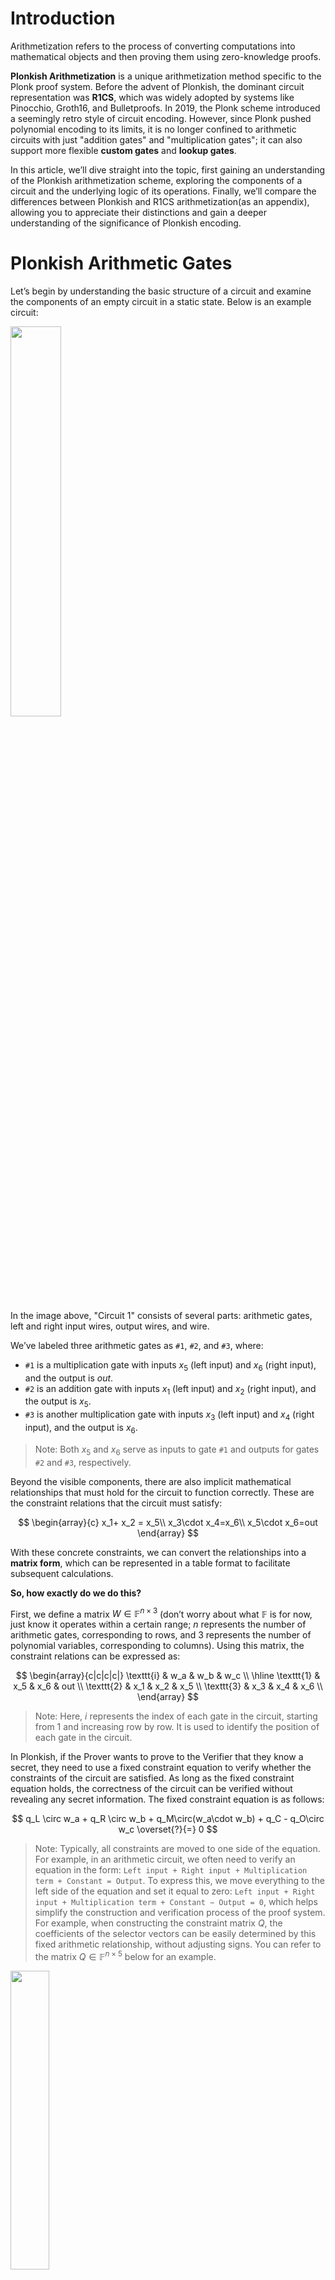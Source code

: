 # Introduction

Arithmetization refers to the process of converting computations into mathematical objects and then proving them using zero-knowledge proofs.

**Plonkish Arithmetization** is a unique arithmetization method specific to the Plonk proof system. Before the advent of Plonkish, the dominant circuit representation was **R1CS**, which was widely adopted by systems like Pinocchio, Groth16, and Bulletproofs. In 2019, the Plonk scheme introduced a seemingly retro style of circuit encoding. However, since Plonk pushed polynomial encoding to its limits, it is no longer confined to arithmetic circuits with just "addition gates" and "multiplication gates"; it can also support more flexible **custom gates** and **lookup gates**.

In this article, we’ll dive straight into the topic, first gaining an understanding of the Plonkish arithmetization scheme, exploring the components of a circuit and the underlying logic of its operations. Finally, we’ll compare the differences between Plonkish and R1CS arithmetization(as an appendix), allowing you to appreciate their distinctions and gain a deeper understanding of the significance of Plonkish encoding.

# Plonkish Arithmetic Gates

Let’s begin by understanding the basic structure of a circuit and examine the components of an empty circuit in a static state. Below is an example circuit:

<img src="/ZKP-PLONK/images/Plonkish Arithmetization/circuit1.png" width="40%" />

In the image above, "Circuit 1" consists of several parts: arithmetic gates, left and right input wires, output wires, and wire.

We’ve labeled three arithmetic gates as `#1`, `#2`, and `#3`, where:

- `#1` is a multiplication gate with inputs $x_5$ (left input) and $x_6$ (right input), and the output is $out$.
- `#2` is an addition gate with inputs $x_1$ (left input) and $x_2$ (right input), and the output is $x_5$.
- `#3` is another multiplication gate with inputs $x_3$ (left input) and $x_4$ (right input), and the output is $x_6$.

> Note: Both $x_5$ and $x_6$ serve as inputs to gate `#1` and outputs for gates `#2` and `#3`, respectively.

Beyond the visible components, there are also implicit mathematical relationships that must hold for the circuit to function correctly. These are the constraint relations that the circuit must satisfy:

$$
\begin{array}{c}
x_1+ x_2 = x_5\\
x_3\cdot x_4=x_6\\
x_5\cdot x_6=out
\end{array}
$$

With these concrete constraints, we can convert the relationships into a **matrix form**, which can be represented in a table format to facilitate subsequent calculations.

**So, how exactly do we do this?**

First, we define a matrix $W\in\mathbb{F}^{n\times 3}$ (don’t worry about what $\mathbb{F}$ is for now, just know it operates within a certain range; $n$ represents the number of arithmetic gates, corresponding to rows, and 3 represents the number of polynomial variables, corresponding to columns). Using this matrix, the constraint relations can be expressed as:

$$
\begin{array}{c|c|c|c|}
\texttt{i} & w_a & w_b & w_c  \\
\hline
\texttt{1} & x_5 & x_6 & out \\
\texttt{2} & x_1 & x_2 & x_5 \\
\texttt{3} & x_3 & x_4 & x_6 \\
\end{array}
$$

> Note: Here, $i$ represents the index of each gate in the circuit, starting from 1 and increasing row by row. It is used to identify the position of each gate in the circuit.

In Plonkish, if the Prover wants to prove to the Verifier that they know a secret, they need to use a fixed constraint equation to verify whether the constraints of the circuit are satisfied. As long as the fixed constraint equation holds, the correctness of the circuit can be verified without revealing any secret information. The fixed constraint equation is as follows:

$$
q_L \circ w_a + q_R \circ w_b + q_M\circ(w_a\cdot w_b) + q_C -  q_O\circ w_c \overset{?}{=} 0
$$

> Note: Typically, all constraints are moved to one side of the equation. For example, in an arithmetic circuit, we often need to verify an equation in the form:
> `Left input + Right input + Multiplication term + Constant = Output`.
> To express this, we move everything to the left side of the equation and set it equal to zero:
> `Left input + Right input + Multiplication term + Constant − Output = 0`,
> which helps simplify the construction and verification process of the proof system. For example, when constructing the constraint matrix $Q$, the coefficients of the selector vectors can be easily determined by this fixed arithmetic relationship, without adjusting signs. You can refer to the matrix $Q\in\mathbb{F}^{n\times5}$ below for an example.

<img src="/ZKP-PLONK/images/Plonkish Arithmetization/Q.png" width="35%" />

In the fixed constraint equation above:

- $q_L$, $q_R$, $q_M$, $q_C$, and $q_O$ are **selector vectors** used to select specific variables or operations:
  - $q_L$: left input selector
  - $q_R$: right input selector
  - $q_M$: multiplication selector
  - $q_C$: constant selector
  - $q_O$: output selector
- $w_a$, $w_b$, and $w_c$ are variables (or values on the wires) in the circuit:
  - $w_a$: left input wire of each gate
  - $w_b$: right input wire of each gate
  - $w_c$: output wire of each gate
- $\circ$ denotes element-wise multiplication, also known as the **Hadamard product**.
- $\cdot$ denotes regular multiplication.

To verify the circuit, we need to construct the constraint matrix $Q$ based on the existing relationships.

**How do we construct the constraint matrix $Q$?**

Step one: move all constraints to one side of the equation, so:

- Gate `#1`: The original constraint $x_3\cdot x_4 = x_6$ becomes $x_3\cdot x_4 - x_6=0$.
- Gate `#2`: The constraint $x_1 + x_2 =x_5$ becomes $x_1 + x_2 - x_5=0$.
- Gate `#3`: The constraint $x_5 \cdot x_6 = out$ becomes $x_5 \cdot x_6 - out=0$.

> Why move everything to one side of the equation?
> 1. It standardizes all constraint equations into the form $f(x) = 0$, simplifying the process of handling and verifying these equations.
> 2. It clarifies the role and coefficients of each selector polynomial, avoiding confusion with signs.
> 3. During verification, the uniform equation form simplifies the process of checking and verifying polynomials.

Simple, right? Now, let’s move on to the next step.

Step two: based on the fixed constraint equation and the three transformed equations, determine the coefficients for the selector polynomials. We’ll likely use 0, 1, and -1 (where a coefficient of 0 represents an "off" state, and 1 or -1 represents an "on" state).

For **gate `#1`**:

Since $x_3\cdot x_4 - x_6=0$ must satisfy $q_L \circ w_a + q_R \circ w_b + q_M\circ(w_a\cdot w_b) + q_C - q_O\circ w_c = 0$, its left input selector $q_L=0$, right input selector $q_R=0$, multiplication selector $q_M=1$, constant selector $q_C=0$, and output selector $q_O=1$.

> We can determine the values of the selectors based on the constraint relationships, and we can also verify whether a constraint is enforced by checking the specific values of the selectors. The process works both ways.

We can verify the chosen selector values by plugging them into the fixed constraint equation $q_L \circ w_a + q_R \circ w_b + q_M\circ(w_a\cdot w_b) + q_C - q_O\circ w_c = 0$. For example, substituting the selector values for gate `#1`, the calculation looks like this:

$$
\begin{split}
0 \circ w_a + 0 \circ w_b + 1 \circ(w_a\cdot w_b) + 0 - 1\circ w_c & = 0\\
1 \circ(w_a\cdot w_b) + 0 - 1\circ w_c & = 0
\end{split}
$$

> $\circ$ specifically denotes the Hadamard product. Any matrix multiplied element-wise by the zero matrix results in zero.

Substituting the corresponding selector values (0 or 1, or -1) into the equation:

$$
\begin{split}
0 \circ w_a + 0 \circ w_b + 1 \circ(w_a\cdot w_b) + 0 - 1\circ w_c & = 0\\
1 \circ(w_a\cdot w_b) + 0 - 1\circ w_c & = 0\\
1\circ(w_a\cdot w_b) & = 1\circ w_c\\
x_5 \cdot x_6 & = out
\end{split}
$$

See! The final result $x_5 \cdot x_6 = out$ is consistent with the constraint relationship in the original circuit when substituting the selector values into the fixed equation.

By now, you should be able to apply what you’ve learned. We recommend you follow the steps above to derive the rest of the content:

- For **gate `#2`**: The constraint is $x_1+x_2-x_5=0$, so $q_L=1$, $q_R=1$, $q_M=0$, $q_C=0$, and $q_O=1$.
- For **gate `#3`**: The constraint is $x_5 \cdot x_6 = out$, so $q_L=0$, $q_R=0$, $q_M=1$, $q_C=0$, and $q_O=1$.

> If you look closely, you’ll notice that for a multiplication gate, like $x_5 \cdot x_6 = out$, both the addition selectors are "off" (selector coefficients are 0). For an addition gate, like $x_1+x_2-x_5=0$, the selectors on the right side are either 1 or -1, and they must be "on", rather than "off."

Now, let’s organize the data into a table, just like we did with $W$. We represent the constraint matrix $Q\in\mathbb{F}^{n\times5}$ (where $n$ is the number of arithmetic gates, corresponding to rows, and 5 represents the number of selector polynomials, corresponding to columns).

<img src="/ZKP-PLONK/images/Plonkish Arithmetization/Q.png" width="35%" />

Here’s the key part!

Now that we have the constraint matrices $Q$ and $W$, we can verify whether the calculations from these two matrices satisfy the initial equation:

$$
q_L \circ w_a + q_R \circ w_b + q_M \circ (w_a \cdot w_b) + q_C - q_O \circ w_c = 0
$$

Substituting the given constraints into the above fixed equation and expanding it, we get the following:

$$
\left[
\begin{array}{c}
0\\
1 \\
0\\
\end{array}
\right]
\circ
\left[
\begin{array}{c}
x_5 \\
x_1 \\
x_3\\
\end{array}
\right]
+
\left[
\begin{array}{c}
0\\
1 \\
0\\
\end{array}
\right]
\circ
\left[
\begin{array}{c}
x_6 \\
x_2 \\
x_4\\
\end{array}
\right]
+
\left[
\begin{array}{c}
1\\
0 \\
1\\
\end{array}
\right]
\circ
\left[
\begin{array}{c}
x_5\cdot x_6 \\
x_1\cdot x_2 \\
x_3\cdot x_4\\
\end{array}
\right]=\left[
\begin{array}{c}
1\\
1 \\
1\\
\end{array}
\right]
\circ
\left[
\begin{array}{c}
out \\
x_5 \\
x_6\\
\end{array}
\right]
$$


Here’s the step-by-step simplification:

$$
\left[
\begin{array}{c}
0 \\
x_1 \\
0\\
\end{array}
\right]
+
\left[
\begin{array}{c}
0 \\
x_2 \\
0\\
\end{array}
\right]
+
\left[
\begin{array}{c}
x_5\cdot x_6 \\
0 \\
x_3\cdot x_4\\
\end{array}
\right]=\left[
\begin{array}{c}
out \\
x_5 \\
x_6\\
\end{array}
\right]
$$


After further simplification:

$$
\left[
\begin{array}{c}
x_5\cdot x_6 \\
x_1+x_2 \\
x_3\cdot x_4\\
\end{array}
\right]=\left[
\begin{array}{c}
out \\
x_5 \\
x_6\\
\end{array}
\right]
$$


By comparing the simplified result with the initial constraints, you can see that we have already reached the result—**the proof is complete**. The simplified result matches the original constraints, and the final result corresponds to the operations of the three gates.

However, the content of the $Q$ matrix alone is not sufficient to fully describe the example circuit above; we need additional elements.

</br>

# Copy Constraints

Let’s compare the two circuits below. They yield identical $Q$ matrices, but their circuit structures are completely different.

<img src="/ZKP-PLONK/images/Plonkish Arithmetization/circuits comparison.png" width="70%" />

The difference between the two circuits is whether $x_5$ and $x_6$ are connected to gate `#1`.

<img src="/ZKP-PLONK/images/Plonkish Arithmetization/W.png" width="40%" />

Referring to the circuit comparison diagram and matrix $W$, if the Prover directly fills the circuit values into matrix $W$, an **honest** Prover will input the same value in positions $(w_a,1)$ (first row, first column) and $(w_c,2)$ (second row, third column). However, a **malicious** Prover could input different values. If the malicious Prover also inputs different values in $(w_b,1)$ and $(w_c,3)$, they are effectively proving the circuit on the right rather than the agreed-upon circuit on the left.

$$
\begin{array}{c|c|c|c|}
i & w_a & w_b & w_c  \\
\hline
1 & \boxed{x_5} & \underline{x_6} & out \\
2 & x_1 & x_2 & \boxed{x_5} \\
3 & x_3 & x_4 & \underline{x_6} \\
\end{array}
$$

To prevent a **malicious** Prover from cheating, we need to introduce additional constraints, forcing an equivalence between variables, like $x_5 = x_7$ and $x_6 = x_8$ in the right-hand circuit, as shown below. This is equivalent to requiring the Prover to input identical values for the same variable in multiple places in the table.

<img src="/ZKP-PLONK/images/Plonkish Arithmetization/new constraints.png" width="30%" />

This introduces a new type of constraint—**Copy Constraints**. In Plonk, **permutation proofs** are used to ensure that multiple positions in matrix $W$ satisfy these copy constraints. Let’s use the same circuit example to explain the basic idea.

<img src="/ZKP-PLONK/images/Plonkish Arithmetization/W.png" width="40%" />


Imagine we arrange all the positions in the $W$ table into a vector:

$$
\vec{\sigma_0}=(\boxed{(w_a,1)}, (w_a,2), (w_a,3), \underline{(w_b,1)}, (w_b,2), (w_b,3), (w_c,1), \boxed{(w_c,2)}, \underline{(w_c,3)})
$$

We then swap the positions that should be equal. For example, in the circuit above, we require $(w_a,1) = (w_c,2)$ and $(w_b,1) = (w_c,3)$. After swapping, we get the following vector:

$$
\vec\sigma=(\boxed{(w_c,2)}, (w_a,2), (w_a,3), \underline{(w_c,3)}, (w_b,2), (w_b,3), (w_c,1), \boxed{(w_a,1)}, \underline{(w_b,1)})
$$


We then require the Prover to prove that **the $W$ matrix remains the same after this permutation**. The equality of values at swapped positions ensures that the Prover cannot cheat.

**Here’s another example**: when the values in three (or more) positions in a vector must be equal, we can simply cyclically shift these positions (left or right) and prove that the shifted vector is identical to the original.

For instance:

$$
A = (b_1, b_2, \underline{a_1}, b_3, \underline{a_2}, b_4, \underline{a_3})
$$

To prove that $a_1 = a_2 = a_3$, we only need to prove:

$$
A' =  (b_1, b_2, \underline{a_3}, b_3, \underline{a_1}, b_2, \underline{a_2}) \overset{?}{=} A
$$

In the permuted $\vec\{A'}$, $a_1$, $a_2$, and $a_3$ are shifted to the right: $a_1$ moves to the position of $a_2$, $a_2$ moves to the position of $a_3$, and $a_3$ moves to the position of $a_1$.

If $\vec{A'} = \vec{A}$, then all corresponding positions in $\vec{A'}$ and $\vec{A}$ should have equal values, giving us: $a_1 = a_3$, $a_2 = a_1$, and $a_3 = a_2$, which implies $a_1 = a_2 = a_3$. This method can be applied to any number of equality constraints. (For how to prove vector equality, refer to Section 3).

**How do we describe the swapping operations in the circuit value table?** We only need to record $\vec{\sigma}$, which tracks the mapping of the swapped positions. In other words, it shows which variable is swapped to which new position. We just need to record $\vec{\sigma}$, then we can descirbe the process. Also, $\vec{\sigma}$ can be written in table form:

<img src="/ZKP-PLONK/images/Plonkish Arithmetization/position.png" width="40%" />


> Let's explain what the Matrix $T\in\mathbb{F}^{n\times3}$ above means:

> **Initial order ($i$ column)**:
> - The element in row 1 was initially in position 1.
> - The element in row 2 was initially in position 2.
> - The element in row 3 was initially in position 3.

> **$σ_a$ column**:
> - $w_c$ was initially in position 1 and was swapped to position 2.
> - $w_a$ was initially in position 2 and remained in position 2.
> - $w_a$ was initially in position 3 and remained in position 3.

> **$σ_b$ column**:
> - $w_c$ was initially in position 1 and was swapped to position 3.
> - $w_b$ was initially in position 2 and remained in position 2.
> - $w_b$ was initially in position 3 and remained in position 3.

> **$σ_c$ column**:
> - $w_c$ was initially in position 1 and remained there.
> - $w_a$ was initially in position 2 and was swapped to position 1.
> - $w_b$ was initially in position 3 and was swapped to position 1.


If you don't understand, I hope this figure blow will help you to feel the change of position:

<img src="/ZKP-PLONK/images/Plonkish Arithmetization/position change.png" width="100%" />

> To summarize, the position matrix $T\in\mathbb{F}^{n\times3}$ reflects the mapping relationship. The specific position changes can be seen in the figure above. With this method, you don’t need to record how each variable is swapped, but only need to record the mapping relationship after the swap, which can simplify the description of complex swap operations.

As mentioned earlier, constructing only the constraint matrix $Q$ and the assignment matrix $W$ is not enough to fully describe the example circuit in the picture 「example: Circuit 1」. However, now that we’ve included the permutation vector $\vec\sigma$, together they can jointly describe and verify the circuit. The entire circuit can be described as $(Q, \sigma)$, and the circuit's values are represented by $W$.

<img src="/ZKP-PLONK/images/Plonkish Arithmetization/matrixs.png" width="100%" />

$$
\mathsf{Plonkish}_0 \triangleq (Q, \sigma; W)
$$

</br>


# Circuit Verification Protocol Framework

Now that we have the description of the circuit’s structure and values, we can outline the Plonk protocol framework.

**The protocol’s computational process is as follows**:

First, the Prover and Verifier agree on a common circuit — $(Q, \sigma)$. Assume the circuit’s public output is $out = 99$, and $(x_1, x_2, x_3, x_4)$ are secret inputs.

The Prover fills in the $W$ matrix (which the Verifier cannot see):

$$
\begin{array}{c|c|c|c|}
i & w_a & w_b & w_c  \\
\hline
1 & \boxed{x_5} & \underline{x_6} & [out] \\
2 & x_1 & x_2 & \boxed{x_5} \\
3 & x_3 & x_4 & \underline{x_6} \\
4 & 0 & 0 & [out] \\
\end{array}
$$

The additional fourth row introduces an extra arithmetic constraint to ensure $out = 99$, emphasizing that the value of $out$ appears in the $Q$ matrix.

The agreed-upon $Q$ matrix between the Prover and Verifier is:

$$
\begin{array}{c|c|c|c|}
i & q_L & q_R & q_M & q_C & q_O  \\
\hline
1 & 0 & 0 & 1 & 0 & 1 \\
2 & 1 & 1 & 0 & 0 & 1 \\
3 & 0 & 0 & 1 & 0 & 1 \\
4 & 0 & 0 & 0 & 99 & 1 \\
\end{array}
$$

In the fourth row, the constraint $out = 99$ is enforced by substituting $(q_L = 0, q_R = 0, q_M = 0, q_C = 99, q_O = 1)$ into the arithmetic constraint equation, yielding $99 - w_c = 0$, which means $(W_c, 4) = 99$ (indicating that the value at $(q_c, 4)$ in the $Q$ matrix is $99$).

$$
q_L \circ w_a + q_R \circ w_b + q_M \circ (w_a \cdot w_b) + q_C - q_O \circ w_c = 0
$$

To ensure that $w_c$ in the first row of the $W$ matrix also equals $99$ (ensuring that the output $out$ is correctly reflected in all relevant positions), we need to add an additional copy constraint into the $\sigma$ vector, ensuring that the value of $out$ at position $w_{(c,1)}$ is swapped with the value of $out$ at $w_{(c,4)}$:

$$
\begin{array}{c|c|c|c|}
i & \sigma_a & \sigma_b & \sigma_c  \\
\hline
1 & \boxed{w_{(c,2)}} & \underline{w_{(c,3)}} & [{w_{(c,4)}}] \\
2 & {w_{(a,2)}} & {w_{(b,2)}} & \boxed{w_{(a,1)}} \\
3 & {w_{(a,3)}} & {w_{(b,3)}} & \underline{w_{(b,1)}} \\
4 & {w_{(a,4)}} & {w_{(b,4)}} & [{w_{(c,1)}}]\\
\end{array}
$$

If the Prover is honest, the following arithmetic constraint equation holds for each $i \in (1, 2, 3, 4)$:

$$
q_{L,i} \circ w_{(a,i)} + q_{R,i} \circ w_{(b,i)} + q_{M,i}\circ(w_{(a,i)}\cdot w_{(b,i)}) + q_{C,i} - q_{O,i}\circ w_{(c,i)} = 0
$$

**The general idea of the verification protocol is as follows**:

- Protocol start: The Prover honestly fills in the $W$ table, encoding each column of the $W$ table and applying polynomial encoding. The encoded result is then sent to the Verifier.
- Verification phase: The Verifier and Prover interact further to check whether the following equation holds:

$$
q_{L}(X) \cdot w_{a}(X) + q_{R}(X) \cdot w_{b}(X) + q_{M}(X) \cdot (w_{a}(X) \cdot w_{b}(X)) + q_{C}(X) - q_{O}(X) \cdot w_{c}(X) \overset{?}{=} 0
$$

> $$
> q_{L,i} \circ w_{a,i} + q_{R,i} \circ w_{b,i} + q_{M,i} \circ (w_{a,i} \cdot w_{b,i}) + q_{C,i} - q_{O,i} \circ w_{c,i} = 0
> $$
>
> and
>
> $$
> q_L(X) \cdot w_a(X) + q_R(X) \cdot w_b(X) + q_M(X) \cdot (w_a(X) \cdot w_b(X)) + q_C(X) - q_O(X) \cdot w_c(X) = 0
> $$
>
> These two equations essentially represent the same idea. Here’s how they compare:
>
> 1. **Index vs. Polynomial notation**:  
>    - The first equation uses the index $i$ to represent specific points, meaning it applies to constraints at specific positions.  
>    - The second equation uses $(X)$ to represent polynomials, meaning it applies to the constraints over the entire domain.
> 2. **Variables and coefficients**:  
>    - $q_{L,i}, q_{R,i}, q_{M,i}, q_{C,i}, q_{O,i}$ correspond to $q_L(X), q_R(X), q_M(X), q_C(X), q_O(X)$. These represent the same constraint coefficients, but one is in terms of specific values, and the other is in polynomial form.  
>    - Similarly, $w_{a,i}, w_{b,i}, w_{c,i}$ correspond to $w_a(X), w_b(X), w_c(X)$. These represent the same input values, but one is in specific values, and the other is in polynomial form.
> 3. **Operators**:  
>    - The first equation uses " $\circ$ " to denote multiplication.
>    - The second equation uses " $\cdot$ " to denote multiplication.

This method allows the Verifier to ensure that all computations in the circuit are correct, thereby verifying the entire computational process.

However, verifying only the equation:

$$
q_{L}(X) \cdot w_{a}(X) + q_{R}(X) \cdot w_{b}(X) + q_{M}(X) \cdot (w_{a}(X) \cdot w_{b}(X)) + q_{C}(X) - q_{O}(X) \cdot w_{c}(X) \overset{?}{=} 0
$$

is not sufficient. We also need to verify the relationship between $(\sigma_a(X), \sigma_b(X), \sigma_c(X))$ and $(w_a(X), w_b(X), w_c(X))$.

As for how the Verifier uses polynomials to verify the circuit operations and ensure the relationship between $(\sigma_a(X), \sigma_b(X), \sigma_c(X))$ and $(w_a(X), w_b(X), w_c(X))$, this will be covered in later sections.
